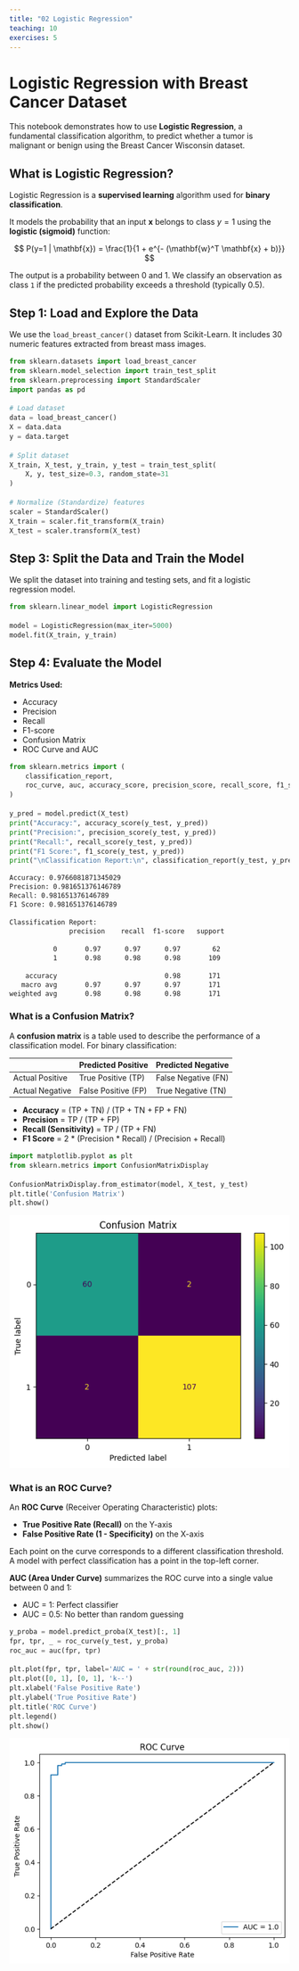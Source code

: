 ```yaml
---
title: "02 Logistic Regression"
teaching: 10
exercises: 5
---
```


# Logistic Regression with Breast Cancer Dataset

This notebook demonstrates how to use **Logistic Regression**, a fundamental classification algorithm, to predict whether a tumor is malignant or benign using the Breast Cancer Wisconsin dataset.

## What is Logistic Regression?

Logistic Regression is a **supervised learning** algorithm used for **binary classification**.

It models the probability that an input $\mathbf{x}$ belongs to class $y=1$ using the **logistic (sigmoid)** function:

$$
P(y=1 | \mathbf{x}) = \frac{1}{1 + e^{- (\mathbf{w}^T \mathbf{x} + b)}}
$$

The output is a probability between 0 and 1. We classify an observation as class `1` if the predicted probability exceeds a threshold (typically 0.5).

## Step 1: Load and Explore the Data

We use the `load_breast_cancer()` dataset from Scikit-Learn. It includes 30 numeric features extracted from breast mass images.

```python
from sklearn.datasets import load_breast_cancer
from sklearn.model_selection import train_test_split
from sklearn.preprocessing import StandardScaler
import pandas as pd

# Load dataset
data = load_breast_cancer()
X = data.data
y = data.target

# Split dataset
X_train, X_test, y_train, y_test = train_test_split(
    X, y, test_size=0.3, random_state=31
)

# Normalize (Standardize) features
scaler = StandardScaler()
X_train = scaler.fit_transform(X_train)
X_test = scaler.transform(X_test)
```

## Step 3: Split the Data and Train the Model

We split the dataset into training and testing sets, and fit a logistic regression model.

```python
from sklearn.linear_model import LogisticRegression

model = LogisticRegression(max_iter=5000)
model.fit(X_train, y_train)
```

## Step 4: Evaluate the Model

**Metrics Used:**
- Accuracy
- Precision
- Recall
- F1-score
- Confusion Matrix
- ROC Curve and AUC

```python
from sklearn.metrics import (
    classification_report,
    roc_curve, auc, accuracy_score, precision_score, recall_score, f1_score
)

y_pred = model.predict(X_test)
print("Accuracy:", accuracy_score(y_test, y_pred))
print("Precision:", precision_score(y_test, y_pred))
print("Recall:", recall_score(y_test, y_pred))
print("F1 Score:", f1_score(y_test, y_pred))
print("\nClassification Report:\n", classification_report(y_test, y_pred))
```

    Accuracy: 0.9766081871345029
    Precision: 0.981651376146789
    Recall: 0.981651376146789
    F1 Score: 0.981651376146789

    Classification Report:
                   precision    recall  f1-score   support

               0       0.97      0.97      0.97        62
               1       0.98      0.98      0.98       109

        accuracy                           0.98       171
       macro avg       0.97      0.97      0.97       171
    weighted avg       0.98      0.98      0.98       171

### What is a Confusion Matrix?

A **confusion matrix** is a table used to describe the performance of a classification model. For binary classification:

|                 | Predicted Positive | Predicted Negative |
|-----------------|--------------------|--------------------|
| Actual Positive | True Positive (TP) | False Negative (FN)|
| Actual Negative | False Positive (FP)| True Negative (TN) |

- **Accuracy** = (TP + TN) / (TP + TN + FP + FN)  
- **Precision** = TP / (TP + FP)  
- **Recall (Sensitivity)** = TP / (TP + FN)  
- **F1 Score** = 2 * (Precision * Recall) / (Precision + Recall)

```python
import matplotlib.pyplot as plt
from sklearn.metrics import ConfusionMatrixDisplay

ConfusionMatrixDisplay.from_estimator(model, X_test, y_test)
plt.title('Confusion Matrix')
plt.show()
```

![png](02_logistic_regression/output_10_0.png)

### What is an ROC Curve?

An **ROC Curve** (Receiver Operating Characteristic) plots:

- **True Positive Rate (Recall)** on the Y-axis
- **False Positive Rate (1 - Specificity)** on the X-axis

Each point on the curve corresponds to a different classification threshold. A model with perfect classification has a point in the top-left corner.

**AUC (Area Under Curve)** summarizes the ROC curve into a single value between 0 and 1:
- AUC = 1: Perfect classifier
- AUC = 0.5: No better than random guessing

```python
y_proba = model.predict_proba(X_test)[:, 1]
fpr, tpr, _ = roc_curve(y_test, y_proba)
roc_auc = auc(fpr, tpr)

plt.plot(fpr, tpr, label='AUC = ' + str(round(roc_auc, 2)))
plt.plot([0, 1], [0, 1], 'k--')
plt.xlabel('False Positive Rate')
plt.ylabel('True Positive Rate')
plt.title('ROC Curve')
plt.legend()
plt.show()
```

![png](02_logistic_regression/output_12_0.png)

